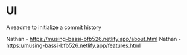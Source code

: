 # UI

A readme to initialize a commit history

Nathan - https://musing-bassi-bfb526.netlify.app/about.html
Nathan - https://musing-bassi-bfb526.netlify.app/features.html
